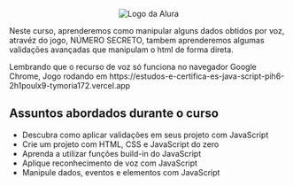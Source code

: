 <p align="center"> <img src="https://github.com/MonicaHillman/aluraplay-requisicoes/blob/main/img/logo.png" alt="Logo da Alura"> </p>

<p>Neste curso, aprenderemos como manipular alguns dados obtidos por voz, atravéz do jogo, NÚMERO SECRETO, tambem aprenderemos algumas validações avançadas que manipulam o html de forma direta.</p>

<p>Lembrando que o recurso de voz só funciona no navegador Google Chrome, Jogo rodando em https://estudos-e-certifica-es-java-script-pih6-2h1poulx9-tymoria172.vercel.app</p>

## Assuntos abordados durante o curso
* Descubra como aplicar validações em seus projeto com JavaScript
* Crie um projeto com HTML, CSS e JavaScript do zero
* Aprenda a utilizar funções build-in do JavaScript
* Aplique reconhecimento de voz com JavaScript
* Manipule dados, eventos e elementos com JavaScript
